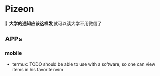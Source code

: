 # Pizeon

🎉 **大学的通知应该这样发**
就可以读大学不用微信了

## APPs

### mobile

- termux: TODO should be able to use with a software, so one can view items in his favorite nvim
